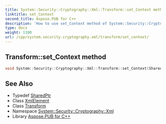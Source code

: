 ```yaml
---
title: System::Security::Cryptography::Xml::Transform::set_Context method
linktitle: set_Context
second_title: Aspose.PUB for C++
description: 'How to use set_Context method of System::Security::Cryptography::Xml::Transform class in C++.'
type: docs
weight: 1100
url: /cpp/system.security.cryptography.xml/transform/set_context/
---
```

## Transform::set_Context method




```cpp
void System::Security::Cryptography::Xml::Transform::set_Context(SharedPtr<System::Xml::XmlElement> value)
```

## See Also

* Typedef [SharedPtr](../../../system/sharedptr/)
* Class [XmlElement](../../../system.xml/xmlelement/)
* Class [Transform](../)
* Namespace [System::Security::Cryptography::Xml](../../)
* Library [Aspose.PUB for C++](../../../)
